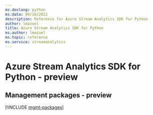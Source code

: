 ```yaml
---
ms.devlang: python
ms.data: 09/16/2022
description: Reference for Azure Stream Analytics SDK for Python
author: lmazuel
title: Azure Stream Analytics SDK for Python
ms.author: lmazuel
ms.topic: reference
ms.service: streamanalytics
---
```

# Azure Stream Analytics SDK for Python - preview

## Management packages - preview
[!INCLUDE [mgmt-packages](stream-analytics-mgmt-index.md)]